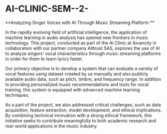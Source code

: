 # AI-CLINIC-SEM--2-
**Analyzing Singer Voices with AI Through Music Streaming Platform **

In the rapidly evolving field of artificial intelligence, the application of machine learning in audio analysis has opened new frontiers in music technology. This project, conducted as part of the AI Clinic at Aivancity in collaboration with our partner company Alttrust SAS, explores the use of AI to analyze singers’ vocal characteristics through music streaming platforms in order for them to learn lyrics faster. 

Our primary objective is to develop a system that can evaluate a variety of vocal features using dataset created by us manually and also publicly available audio data, such as pitch, timbre, and frequency range. In addition to providing personalized music recommendations and tools for vocal training, this system is equipped with advanced machine learning techniques.

As a part of the project, we also addressed critical challenges, such as data acquisition, feature extraction, model development, and ethical implications. By combining technical innovation with a strong ethical framework, this initiative seeks to contribute meaningfully to both academic research and real-world applications in the music industry.
